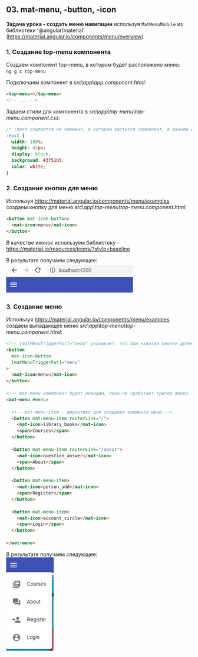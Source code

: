 ## 03. mat-menu, -button, -icon

**Задача урока - создать меню навигации** используя `MatMenuModule` из библиотеки '@angular/material' (https://material.angular.io/components/menu/overview)

### 1. Создание top-menu компонента

Создаем компонент top-menu, в котором будет расположено меню:  
`ng g c top-menu`

Подключаем компонент в *src\app\app.component.html*:
```html
<top-menu></top-menu>
<!-- ... -->
```

Задаем стили для компонента в *src\app\top-menu\top-menu.component.css*:
```css
/* :host ссылается на элемент, в котором хостится компонент, в данном случае это <top-menu></top-menu> */
:host {
  width: 100%;
  height: 42px;
  display: block;
  background: #3f51b5;
  color: white;
}
```

### 2. Создание кнопки для меню

Используя https://material.angular.io/components/menu/examples создаем кнопку для меню *src\app\top-menu\top-menu.component.html*:
```html
<button mat-icon-button>
  <mat-icon>menu</mat-icon>
</button>
```

В качестве иконок используем библиотеку - https://material.io/resources/icons/?style=baseline

В результате получаем следующее:   
![](./imgs/03.1.png)

### 3. Создание меню

Используя https://material.angular.io/components/menu/examples создаем выпадающее меню *src\app\top-menu\top-menu.component.html*:
```html
<!-- [matMenuTriggerFor]="menu" указывает, что при нажатии кнопки должен сработать тригер "menu" -->
<button 
  mat-icon-button
  [matMenuTriggerFor]="menu"
>
  <mat-icon>menu</mat-icon>
</button>

<!-- mat-menu компонент будет невидим, пока не сработает тригер #menu -->
<mat-menu #menu>

  <!-- mat-menu-item - директива для создания елемента меню -->
  <button mat-menu-item routerLink="/">
    <mat-icon>library_books</mat-icon>
    <span>Courses</span>
  </button>

  <button mat-menu-item routerLink="/about">
    <mat-icon>question_answer</mat-icon>
    <span>About</span>
  </button>

  <button mat-menu-item>
    <mat-icon>person_add</mat-icon>
    <span>Register</span>
  </button>

  <button mat-menu-item>
    <mat-icon>account_circle</mat-icon>
    <span>Login</span>
  </button>
  
</mat-menu>
```

В результате получаем следующее:   
![](./imgs/03.2.png)